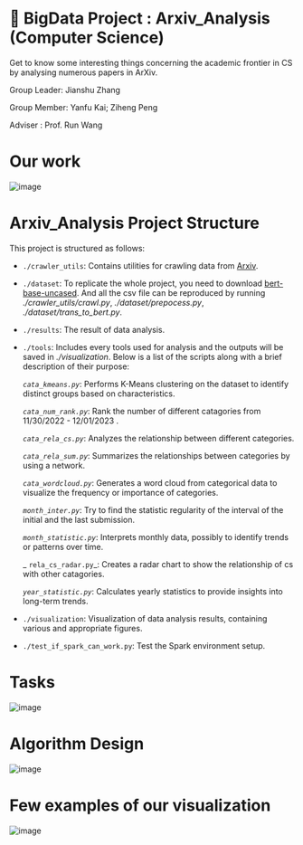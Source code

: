# 📰 BigData Project : Arxiv_Analysis (Computer Science)

Get to know some interesting things concerning the academic frontier in CS by analysing numerous papers in ArXiv.


Group Leader: Jianshu Zhang

Group Member: Yanfu Kai; Ziheng Peng 

Adviser : Prof. Run Wang

# Our work
![image](https://github.com/sterzhang/BigData_Arxiv_Analysis/assets/119802220/e06a5622-6e25-4077-b0e1-52b4ffc17af5)


# Arxiv_Analysis Project Structure

This project is structured as follows:

- `./crawler_utils`: Contains utilities for crawling data from [Arxiv](https://arxiv.org/).

- `./dataset`:  To replicate the whole project, you need to download [bert-base-uncased](https://huggingface.co/bert-base-uncased). And all the csv file can be reproduced by running _./crawler_utils/crawl.py_,  _./dataset/prepocess.py_, _./dataset/trans_to_bert.py_. 

- `./results`: The result of data analysis.

- `./tools`: Includes every tools used for analysis and the outputs will be saved in _./visualization_.
Below is a list of the scripts along with a brief description of their purpose:

   _`cata_kmeans.py`_: Performs K-Means clustering on the dataset to identify distinct groups based on characteristics.

   _`cata_num_rank.py`_: Rank the number of different catagories from 11/30/2022 - 12/01/2023 .

   _`cata_rela_cs.py`_: Analyzes the relationship between different categories.

   _`cata_rela_sum.py`_: Summarizes the relationships between categories by using a network.

   _`cata_wordcloud.py`_: Generates a word cloud from categorical data to visualize the frequency or importance of categories.

   _`month_inter.py`_: Try to find the statistic regularity of the interval of the initial and the last submission.

   _`month_statistic.py`_: Interprets monthly data, possibly to identify trends or patterns over time.

  _ `rela_cs_radar.py`_: Creates a radar chart to show the relationship of cs with other catagories.

   _`year_statistic.py`_: Calculates yearly statistics to provide insights into long-term trends.

- `./visualization`: Visualization of data analysis results, containing various and appropriate figures. 

- `./test_if_spark_can_work.py`: Test the Spark environment setup.

# Tasks
![image](https://github.com/sterzhang/BigData_Arxiv_Analysis/assets/119802220/497e4747-6a68-4a17-8c5b-2fa3a4dc6603)

# Algorithm Design
![image](https://github.com/sterzhang/BigData_Arxiv_Analysis/assets/119802220/8a782d1d-dd86-4397-89f0-a161a172e7a0)


# Few examples of our visualization
![image](https://github.com/sterzhang/BigData_Arxiv_Analysis/assets/119802220/6d70133b-e491-4c6e-99a1-9c467d67fe3e)

